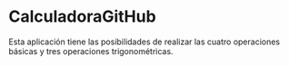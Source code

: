 # CalculadoraGitHub
Esta aplicación tiene las posibilidades de realizar las cuatro operaciones básicas y tres operaciones trigonométricas.
